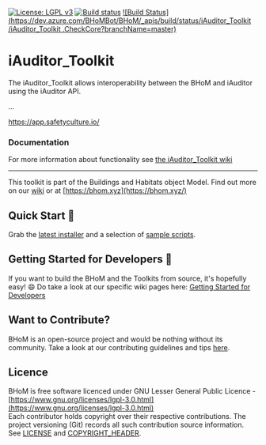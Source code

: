 [![License: LGPL v3](https://img.shields.io/badge/License-LGPL%20v3-blue.svg)](https://www.gnu.org/licenses/lgpl-3.0) [![Build status](https://ci.appveyor.com/api/projects/status/6y66pilefilq19km/branch/master?svg=true)](https://ci.appveyor.com/api/projects/status/iAuditor_Toolkit/branch/master) [![Build Status](https://dev.azure.com/BHoMBot/BHoM/_apis/build/status/iAuditor_Toolkit /iAuditor_Toolkit .CheckCore?branchName=master)](https://dev.azure.com/BHoMBot/BHoM/_build/latest?definitionId=189&branchName=master)

# iAuditor_Toolkit 

The iAuditor_Toolkit allows interoperability between the BHoM and iAuditor using the iAuditor API.

...

https://app.safetyculture.io/


### Documentation
For more information about functionality see [the iAuditor_Toolkit wiki](https://github.com/BHoM/iAuditor/wiki)

---
This toolkit is part of the Buildings and Habitats object Model. Find out more on our [wiki](https://github.com/BHoM/documentation/wiki) or at [https://bhom.xyz](https://bhom.xyz/)

## Quick Start 🚀 

Grab the [latest installer](https://bhom.xyz/) and a selection of [sample scripts](https://github.com/BHoM/samples).


## Getting Started for Developers 🤖 

If you want to build the BHoM and the Toolkits from source, it's hopefully easy! 😄 
Do take a look at our specific wiki pages here: [Getting Started for Developers](https://github.com/BHoM/documentation/wiki/Getting-started-for-developers)


## Want to Contribute? ##

BHoM is an open-source project and would be nothing without its community. Take a look at our contributing guidelines and tips [here](https://github.com/BHoM/BHoM/blob/master/CONTRIBUTING.md).


## Licence ##

BHoM is free software licenced under GNU Lesser General Public Licence - [https://www.gnu.org/licenses/lgpl-3.0.html](https://www.gnu.org/licenses/lgpl-3.0.html)  
Each contributor holds copyright over their respective contributions.
The project versioning (Git) records all such contribution source information.
See [LICENSE](https://github.com/BHoM/BHoM/blob/master/LICENSE) and [COPYRIGHT_HEADER](https://github.com/BHoM/BHoM/blob/master/COPYRIGHT_HEADER.txt).
